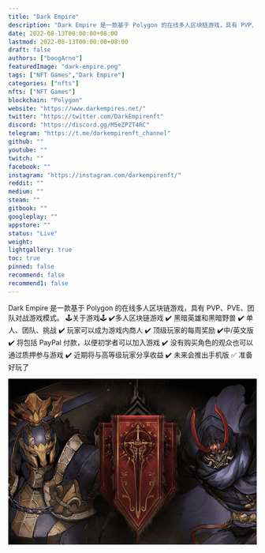 ```yaml
---
title: "Dark Empire"
description: "Dark Empire 是一款基于 Polygon 的在线多人区块链游戏，具有 PVP、PVE、团队对战游戏模式。"
date: 2022-08-13T00:00:00+08:00
lastmod: 2022-08-13T00:00:00+08:00
draft: false
authors: ["boogArno"]
featuredImage: "dark-empire.png"
tags: ["NFT Games","Dark Empire"]
categories: ["nfts"]
nfts: ["NFT Games"]
blockchain: "Polygon"
website: "https://www.darkempires.net/"
twitter: "https://twitter.com/DarkEmpirenft"
discord: "https://discord.gg/M5eZPZT4RC"
telegram: "https://t.me/darkempirenft_channel"
github: ""
youtube: ""
twitch: ""
facebook: ""
instagram: "https://instagram.com/darkempirenft/"
reddit: ""
medium: ""
steam: ""
gitbook: ""
googleplay: ""
appstore: ""
status: "Live"
weight: 
lightgallery: true
toc: true
pinned: false
recommend: false
recommend1: false
---
```

Dark Empire 是一款基于 Polygon 的在线多人区块链游戏，具有 PVP、PVE、团队对战游戏模式。
🕹关于游戏🕹
✔️多人区块链游戏
✔️ 黑暗英雄和黑暗野兽
✔️ 单人、团队、挑战
✔️ 玩家可以成为游戏内商人
✔️ 顶级玩家的每周奖励
✔️中/英文版
✔️ 将包括 PayPal 付款，以便初学者可以加入游戏
✔️ 没有购买角色的观众也可以通过质押参与游戏
✔️ 近期将与高等级玩家分享收益
✔️ 未来会推出手机版
✅ 准备好玩了

![darkempire-dapp-games-matic-image2_ea4781caaefd9e07f8f7499b6d51a2ec](darkempire-dapp-games-matic-image2_ea4781caaefd9e07f8f7499b6d51a2ec.png)
